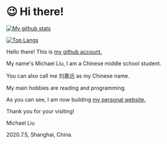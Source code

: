 # 😉 Hi there!

[![My github stats](https://github-readme-stats.vercel.app/api?username=walkerljy&show_icons=true)](https://walkerljy.gitee.io "My Github Stats")

[![Top Langs](https://github-readme-stats.vercel.app/api/top-langs/?username=walkerljy)](https://walkerljy.gitee.io "My Most Used Languages")
[ ](https://walkerljy.gitee.io)

Hello there! This is [my github account.](http://github.com/walkerljy "My Github Account")

My name's Michael Liu, I am a Chinese middle school student.

You can also call me 刘嘉远 as my Chinese name.

My main hobbies are reading and programming.

As you can see, I am now building [my personal website.](https://walkerljy.gitee.io "My Personal Website.")

Thank you for your visiting!

Michael Liu

2020.7.5, Shanghai, China.
